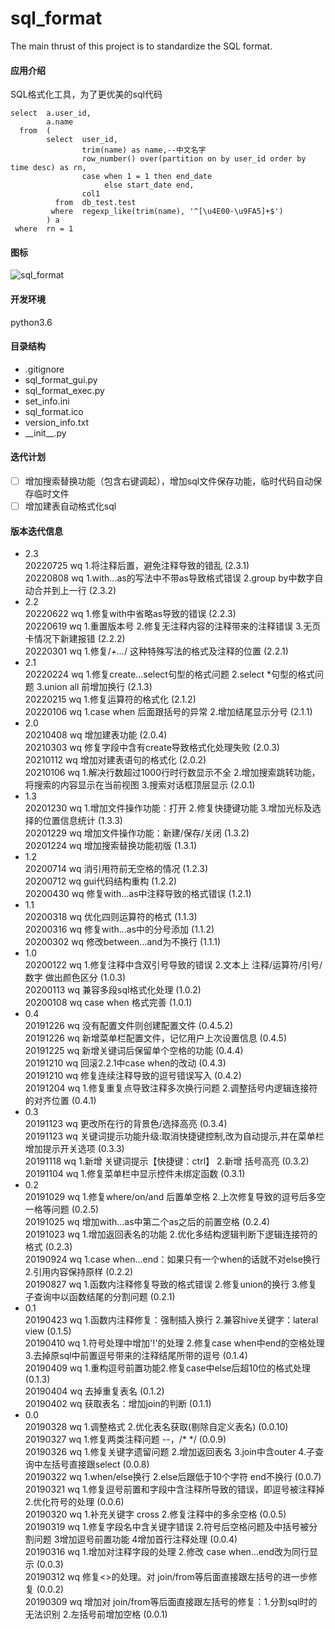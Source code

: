 # sql_format
The main thrust of this project is to standardize the SQL format.

#### 应用介绍
SQL格式化工具，为了更优美的sql代码
```
select  a.user_id,
        a.name
  from  (
        select  user_id,
                trim(name) as name,--中文名字
                row_number() over(partition on by user_id order by time desc) as rn,
                case when 1 = 1 then end_date
                     else start_date end,
                col1
          from  db_test.test
         where  regexp_like(trim(name), '^[\u4E00-\u9FA5]+$')
        ) a
 where  rn = 1
```

#### 图标
![sql_format](https://github.com/WAYDN/sql_format/blob/master/sql_format.ico)

#### 开发环境
python3.6

#### 目录结构
- .gitignore
- sql_format_gui.py <!--GUI界面-->
- sql_format_exec.py<!--实际执行文件-->
- set_info.ini<!--设置信息-->
- sql_format.ico
- version_info.txt
- \_\_init\_\_.py

#### 迭代计划
- [ ] 增加搜索替换功能（包含右键调起），增加sql文件保存功能，临时代码自动保存临时文件
- [ ] 增加建表自动格式化sql

#### 版本迭代信息
- 2.3
<br>20220725 wq 1.将注释后置，避免注释导致的错乱 (2.3.1)
<br>20220808 wq 1.with...as的写法中不带as导致格式错误 2.group by中数字自动合并到上一行 (2.3.2)
- 2.2
<br>20220622 wq 1.修复with中省略as导致的错误 (2.2.3)
<br>20220619 wq 1.重置版本号 2.修复无注释内容的注释带来的注释错误 3.无页卡情况下新建报错 (2.2.2)
<br>20220301 wq 1.修复/*+...*/ 这种特殊写法的格式及注释的位置 (2.2.1)
- 2.1
<br>20220224 wq 1.修复create...select句型的格式问题 2.select *句型的格式问题 3.union all 前增加换行 (2.1.3)
<br>20220215 wq 1.修复运算符的格式化 (2.1.2)
<br>20220106 wq 1.case when 后面跟括号的异常 2.增加结尾显示分号 (2.1.1)
- 2.0
<br>20210408 wq 增加建表功能 (2.0.4)
<br>20210303 wq 修复字段中含有create导致格式化处理失败 (2.0.3)
<br>20210112 wq 增加对建表语句的格式化 (2.0.2)
<br>20210106 wq 1.解决行数超过1000行时行数显示不全 2.增加搜索跳转功能，将搜索的内容显示在当前视图 3.搜索对话框顶层显示 (2.0.1)
- 1.3
<br>20201230 wq 1.增加文件操作功能：打开 2.修复快捷键功能 3.增加光标及选择的位置信息统计 (1.3.3)
<br>20201229 wq 增加文件操作功能：新建/保存/关闭 (1.3.2)
<br>20201224 wq 增加搜索替换功能初版 (1.3.1)
- 1.2
<br>20200714 wq 消引用符前无空格的情况 (1.2.3)
<br>20200712 wq gui代码结构重构 (1.2.2)
<br>20200430 wq 修复with...as中注释导致的格式错误 (1.2.1)
- 1.1
<br>20200318 wq 优化四则运算符的格式 (1.1.3)
<br>20200316 wq 修复with...as中的分号添加 (1.1.2)
<br>20200302 wq 修改between...and为不换行 (1.1.1)
- 1.0
<br>20200122 wq 1.修复注释中含双引号导致的错误 2.文本上 注释/运算符/引号/数字 做出颜色区分 (1.0.3)
<br>20200113 wq 兼容多段sql格式化处理 (1.0.2)
<br>20200108 wq case when 格式完善 (1.0.1)
- 0.4
<br>20191226 wq 没有配置文件则创建配置文件 (0.4.5.2)
<br>20191226 wq 新增菜单栏配置文件，记忆用户上次设置信息 (0.4.5)
<br>20191225 wq 新增关键词后保留单个空格的功能 (0.4.4)
<br>20191210 wq 回滚2.2.1中case when的改动 (0.4.3)
<br>20191210 wq 修复连续注释导致的逗号错误写入 (0.4.2)
<br>20191204 wq 1.修复重复点导致注释多次换行问题 2.调整括号内逻辑连接符的对齐位置 (0.4.1)
- 0.3
<br>20191123 wq 更改所在行的背景色/选择高亮 (0.3.4)
<br>20191123 wq 关键词提示功能升级:取消快捷键控制,改为自动提示,并在菜单栏增加提示开关选项 (0.3.3)
<br>20191118 wq 1.新增 关键词提示【快捷键：ctrl】 2.新增 括号高亮 (0.3.2)
<br>20191104 wq 1.修复菜单栏中显示控件未绑定函数 (0.3.1)
- 0.2
<br>20191029 wq 1.修复where/on/and 后置单空格 2.上次修复导致的逗号后多空一格等问题 (0.2.5)
<br>20191025 wq 增加with...as中第二个as之后的前置空格 (0.2.4)
<br>20191023 wq 1.增加返回表名的功能 2.优化多结构逻辑判断下逻辑连接符的格式 (0.2.3)
<br>20190924 wq 1.case when...end：如果只有一个when的话就不对else换行 2.引用内容保持原样 (0.2.2)
<br>20190827 wq 1.函数内注释修复导致的格式错误 2.修复union的换行 3.修复子查询中以函数结尾的分割问题 (0.2.1)
- 0.1
<br>20190423 wq 1.函数内注释修复：强制插入换行 2.兼容hive关键字：lateral view (0.1.5)
<br>20190410 wq 1.符号处理中增加'!'的处理 2.修复case when中end的空格处理 3.去掉原sql中前置逗号带来的注释结尾所带的逗号 (0.1.4)
<br>20190409 wq 1.重构逗号前置功能2.修复case中else后超10位的格式处理 (0.1.3)
<br>20190404 wq 去掉重复表名 (0.1.2)
<br>20190402 wq 获取表名：增加join的判断 (0.1.1)
- 0.0
<br>20190328 wq 1.调整格式 2.优化表名获取(剔除自定义表名) (0.0.10)
<br>20190327 wq 1.修复两类注释问题 --，/* */ (0.0.9)
<br>20190326 wq 1.修复关键字遗留问题 2.增加返回表名 3.join中含outer 4.子查询中左括号直接跟select (0.0.8)
<br>20190322 wq 1.when/else换行 2.else后跟低于10个字符 end不换行 (0.0.7)
<br>20190321 wq 1.修复逗号前置和字段中含注释所导致的错误，即逗号被注释掉 2.优化符号的处理 (0.0.6)
<br>20190320 wq 1.补充关键字 cross 2.修复注释中的多余空格 (0.0.5)
<br>20190319 wq 1.修复字段名中含关键字错误 2.符号后空格问题及中括号被分割问题 3增加逗号前置功能 4增加首行注释处理 (0.0.4)
<br>20190316 wq 1.增加对注释字段的处理 2.修改 case when...end改为同行显示 (0.0.3)
<br>20190312 wq 修复<>的处理。对 join/from等后面直接跟左括号的进一步修复 (0.0.2)
<br>20190309 wq 增加对 join/from等后面直接跟左括号的修复：1.分割sql时的无法识别 2.左括号前增加空格 (0.0.1)
